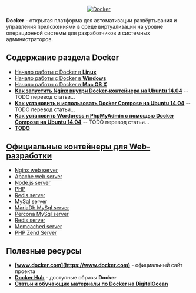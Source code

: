 <!--<h1 align="center">
  <a  href="#docker"
      class="anchor"
      name="vagrant"><span class="mini-icon mini-icon-link"></span></a>
  Docker - открытая платформа для автоматизации развёртывания и управления приложениями в среде виртуализации на уровне операционной системы для разработчиков и системных администраторов
</h1>-->

<p align="center">
  <a href="https://github.com/uran1980/web-dev-blog/blob/master/Docker/README.md">
    <img  style="max-width:100%;"
          alt="Docker"
          src="https://raw.github.com/uran1980/web-dev-blog/master/Docker/images/docker.png" />
  </a>
</p>

**Docker** - открытая платформа для автоматизации развёртывания и управления приложениями в среде виртуализации на уровне операционной системы для разработчиков и системных администраторов.


## Содержание раздела Docker
* [Начало работы с Docker в **Linux**](https://docs.docker.com/linux/)
* [Начало работы с Docker в **Windows**](https://docs.docker.com/windows/)
* [Начало работы с Docker в **Mac OS X**](https://docs.docker.com/mac/)
* **[Как запустить Nginx внутри Docker-контейнера на Ubuntu 14.04](https://www.digitalocean.com/community/tutorials/how-to-run-nginx-in-a-docker-container-on-ubuntu-14-04)** -- TODO перевод статьи...
* **[Как установить и использовать Docker Compose на Ubuntu 14.04](https://www.digitalocean.com/community/tutorials/how-to-install-and-use-docker-compose-on-ubuntu-14-04)** -- TODO перевод статьи...
* **[Как установить Wordpress и PhpMyAdmin с помощью Docker Compose на Ubuntu 14.04](https://www.digitalocean.com/community/tutorials/how-to-install-wordpress-and-phpmyadmin-with-docker-compose-on-ubuntu-14-04)** -- TODO перевод статьи...
* **[TODO](https://github.com/uran1980/web-dev-blog/blob/master/Docker/TODO.md)**


## [Официальные контейнеры для Web-разработки](https://hub.docker.com/explore/)
* [Nginx web server](https://hub.docker.com/_/nginx/)
* [Apache web server](https://hub.docker.com/_/httpd/)
* [Node.js server](https://hub.docker.com/_/node/)
* [PHP](https://hub.docker.com/_/php/)
* [Redis server](https://hub.docker.com/_/redis/)
* [MySql server](https://hub.docker.com/_/mysql/)
* [MariaDb MySql server](https://hub.docker.com/_/mariadb/)
* [Percona MySql server](https://hub.docker.com/_/percona/)
* [Redis server](https://hub.docker.com/_/redis/)
* [Memcached server](https://hub.docker.com/_/memcached/)
* [PHP Zend Server](https://hub.docker.com/_/php-zendserver/)


## Полезные ресурсы
* **[www.docker.com](https://www.docker.com)** - официальный сайт проекта
* **[Docker Hub](https://hub.docker.com/)** - доступные образы **Docker**
* **[Статьи и обучающие материалы по Docker на DigitalOcean](https://www.digitalocean.com/community/tutorials/?q=docker)**
